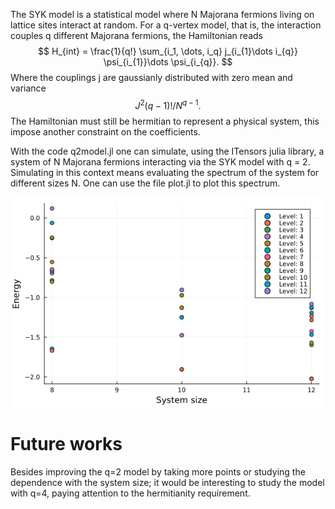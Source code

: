 The SYK model is a statistical model where N Majorana fermions living on lattice sites interact at random.
For a q-vertex model, that is, the interaction couples q different Majorana fermions, the Hamiltonian reads
$$
    H_{int} = \frac{1}{q!} \sum_{i_1, \dots, i_q} j_{i_{1}\dots i_{q}} \psi_{i_{1}}\dots \psi_{i_{q}}.
$$
Where the couplings j are gaussianly distributed with zero mean and variance 
$$J^2(q-1)!/N^{q-1}.$$ 
The Hamiltonian must still be hermitian to represent a physical system, this impose another constraint on the coefficients.

With the code q2model.jl one can simulate, using the ITensors julia library, a system of N Majorana fermions interacting via the SYK model with q = 2.
Simulating in this context means evaluating the spectrum of the system for different sizes N. One can use the file plot.jl to plot this spectrum.
<p align="center">
  <img src="plot_q2.png" />
</p>

# Future works

Besides improving the q=2 model by taking more points or studying the dependence with the system size; it would be interesting to study the model with q=4, paying attention to the hermitianity requirement.
